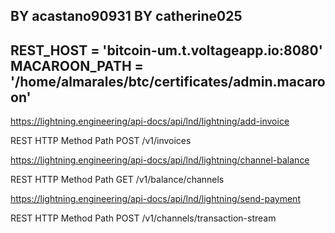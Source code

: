 BY acastano90931
BY catherine025
----------------------------------------------------------------
REST_HOST = 'bitcoin-um.t.voltageapp.io:8080'
MACAROON_PATH = '/home/almarales/btc/certificates/admin.macaroon'
----------------------------------------------------------------

https://lightning.engineering/api-docs/api/lnd/lightning/add-invoice

REST
HTTP Method	Path
POST	/v1/invoices

https://lightning.engineering/api-docs/api/lnd/lightning/channel-balance

REST
HTTP Method	Path
GET	/v1/balance/channels

https://lightning.engineering/api-docs/api/lnd/lightning/send-payment

REST
HTTP Method	Path
POST	/v1/channels/transaction-stream
